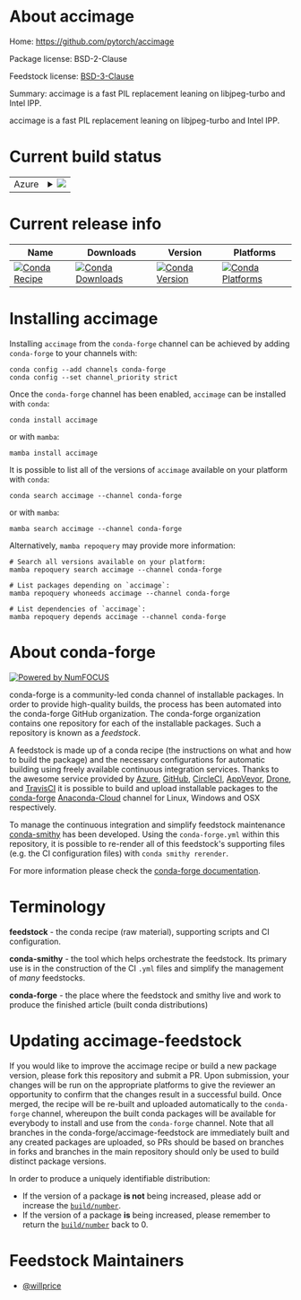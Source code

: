 About accimage
==============

Home: https://github.com/pytorch/accimage

Package license: BSD-2-Clause

Feedstock license: [BSD-3-Clause](https://github.com/conda-forge/accimage-feedstock/blob/main/LICENSE.txt)

Summary: accimage is a fast PIL replacement leaning on libjpeg-turbo and Intel IPP.

accimage is a fast PIL replacement leaning on libjpeg-turbo and Intel IPP.


Current build status
====================


<table>
    
  <tr>
    <td>Azure</td>
    <td>
      <details>
        <summary>
          <a href="https://dev.azure.com/conda-forge/feedstock-builds/_build/latest?definitionId=6178&branchName=main">
            <img src="https://dev.azure.com/conda-forge/feedstock-builds/_apis/build/status/accimage-feedstock?branchName=main">
          </a>
        </summary>
        <table>
          <thead><tr><th>Variant</th><th>Status</th></tr></thead>
          <tbody><tr>
              <td>linux_64_python3.10.____cpython</td>
              <td>
                <a href="https://dev.azure.com/conda-forge/feedstock-builds/_build/latest?definitionId=6178&branchName=main">
                  <img src="https://dev.azure.com/conda-forge/feedstock-builds/_apis/build/status/accimage-feedstock?branchName=main&jobName=linux&configuration=linux%20linux_64_python3.10.____cpython" alt="variant">
                </a>
              </td>
            </tr><tr>
              <td>linux_64_python3.11.____cpython</td>
              <td>
                <a href="https://dev.azure.com/conda-forge/feedstock-builds/_build/latest?definitionId=6178&branchName=main">
                  <img src="https://dev.azure.com/conda-forge/feedstock-builds/_apis/build/status/accimage-feedstock?branchName=main&jobName=linux&configuration=linux%20linux_64_python3.11.____cpython" alt="variant">
                </a>
              </td>
            </tr><tr>
              <td>linux_64_python3.8.____cpython</td>
              <td>
                <a href="https://dev.azure.com/conda-forge/feedstock-builds/_build/latest?definitionId=6178&branchName=main">
                  <img src="https://dev.azure.com/conda-forge/feedstock-builds/_apis/build/status/accimage-feedstock?branchName=main&jobName=linux&configuration=linux%20linux_64_python3.8.____cpython" alt="variant">
                </a>
              </td>
            </tr><tr>
              <td>linux_64_python3.9.____cpython</td>
              <td>
                <a href="https://dev.azure.com/conda-forge/feedstock-builds/_build/latest?definitionId=6178&branchName=main">
                  <img src="https://dev.azure.com/conda-forge/feedstock-builds/_apis/build/status/accimage-feedstock?branchName=main&jobName=linux&configuration=linux%20linux_64_python3.9.____cpython" alt="variant">
                </a>
              </td>
            </tr>
          </tbody>
        </table>
      </details>
    </td>
  </tr>
</table>

Current release info
====================

| Name | Downloads | Version | Platforms |
| --- | --- | --- | --- |
| [![Conda Recipe](https://img.shields.io/badge/recipe-accimage-green.svg)](https://anaconda.org/conda-forge/accimage) | [![Conda Downloads](https://img.shields.io/conda/dn/conda-forge/accimage.svg)](https://anaconda.org/conda-forge/accimage) | [![Conda Version](https://img.shields.io/conda/vn/conda-forge/accimage.svg)](https://anaconda.org/conda-forge/accimage) | [![Conda Platforms](https://img.shields.io/conda/pn/conda-forge/accimage.svg)](https://anaconda.org/conda-forge/accimage) |

Installing accimage
===================

Installing `accimage` from the `conda-forge` channel can be achieved by adding `conda-forge` to your channels with:

```
conda config --add channels conda-forge
conda config --set channel_priority strict
```

Once the `conda-forge` channel has been enabled, `accimage` can be installed with `conda`:

```
conda install accimage
```

or with `mamba`:

```
mamba install accimage
```

It is possible to list all of the versions of `accimage` available on your platform with `conda`:

```
conda search accimage --channel conda-forge
```

or with `mamba`:

```
mamba search accimage --channel conda-forge
```

Alternatively, `mamba repoquery` may provide more information:

```
# Search all versions available on your platform:
mamba repoquery search accimage --channel conda-forge

# List packages depending on `accimage`:
mamba repoquery whoneeds accimage --channel conda-forge

# List dependencies of `accimage`:
mamba repoquery depends accimage --channel conda-forge
```


About conda-forge
=================

[![Powered by
NumFOCUS](https://img.shields.io/badge/powered%20by-NumFOCUS-orange.svg?style=flat&colorA=E1523D&colorB=007D8A)](https://numfocus.org)

conda-forge is a community-led conda channel of installable packages.
In order to provide high-quality builds, the process has been automated into the
conda-forge GitHub organization. The conda-forge organization contains one repository
for each of the installable packages. Such a repository is known as a *feedstock*.

A feedstock is made up of a conda recipe (the instructions on what and how to build
the package) and the necessary configurations for automatic building using freely
available continuous integration services. Thanks to the awesome service provided by
[Azure](https://azure.microsoft.com/en-us/services/devops/), [GitHub](https://github.com/),
[CircleCI](https://circleci.com/), [AppVeyor](https://www.appveyor.com/),
[Drone](https://cloud.drone.io/welcome), and [TravisCI](https://travis-ci.com/)
it is possible to build and upload installable packages to the
[conda-forge](https://anaconda.org/conda-forge) [Anaconda-Cloud](https://anaconda.org/)
channel for Linux, Windows and OSX respectively.

To manage the continuous integration and simplify feedstock maintenance
[conda-smithy](https://github.com/conda-forge/conda-smithy) has been developed.
Using the ``conda-forge.yml`` within this repository, it is possible to re-render all of
this feedstock's supporting files (e.g. the CI configuration files) with ``conda smithy rerender``.

For more information please check the [conda-forge documentation](https://conda-forge.org/docs/).

Terminology
===========

**feedstock** - the conda recipe (raw material), supporting scripts and CI configuration.

**conda-smithy** - the tool which helps orchestrate the feedstock.
                   Its primary use is in the construction of the CI ``.yml`` files
                   and simplify the management of *many* feedstocks.

**conda-forge** - the place where the feedstock and smithy live and work to
                  produce the finished article (built conda distributions)


Updating accimage-feedstock
===========================

If you would like to improve the accimage recipe or build a new
package version, please fork this repository and submit a PR. Upon submission,
your changes will be run on the appropriate platforms to give the reviewer an
opportunity to confirm that the changes result in a successful build. Once
merged, the recipe will be re-built and uploaded automatically to the
`conda-forge` channel, whereupon the built conda packages will be available for
everybody to install and use from the `conda-forge` channel.
Note that all branches in the conda-forge/accimage-feedstock are
immediately built and any created packages are uploaded, so PRs should be based
on branches in forks and branches in the main repository should only be used to
build distinct package versions.

In order to produce a uniquely identifiable distribution:
 * If the version of a package **is not** being increased, please add or increase
   the [``build/number``](https://docs.conda.io/projects/conda-build/en/latest/resources/define-metadata.html#build-number-and-string).
 * If the version of a package **is** being increased, please remember to return
   the [``build/number``](https://docs.conda.io/projects/conda-build/en/latest/resources/define-metadata.html#build-number-and-string)
   back to 0.

Feedstock Maintainers
=====================

* [@willprice](https://github.com/willprice/)

